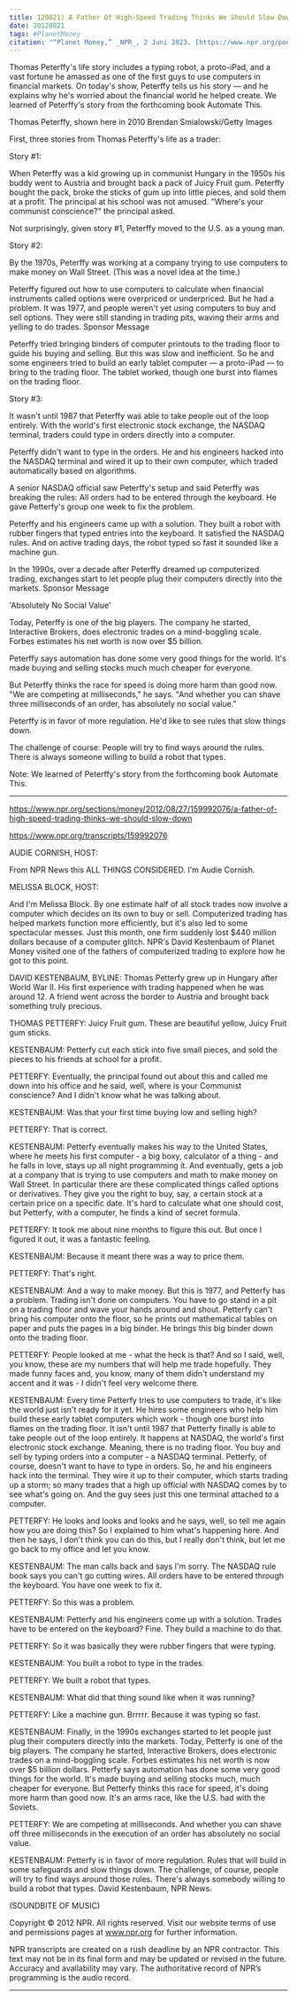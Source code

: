 ```yaml
---
title: 120821) A Father Of High-Speed Trading Thinks We Should Slow Down
date: 20120821
tags: #PlanetMoney
citation: "“Planet Money,” _NPR_, 2 Juni 2023. [https://www.npr.org/podcasts/510289/planet-money](https://www.npr.org/podcasts/510289/planet-money) (diakses 4 Juni 2023)."
---
```


Thomas Peterffy's life story includes a typing robot, a proto-iPad, and a vast fortune he amassed as one of the first guys to use computers in financial markets. On today's show, Peterffy tells us his story — and he explains why he's worried about the financial world he helped create. We learned of Peterffy's story from the forthcoming book Automate This.



Thomas Peterffy, shown here in 2010
Brendan Smialowski/Getty Images

First, three stories from Thomas Peterffy's life as a trader:

Story #1:

When Peterffy was a kid growing up in communist Hungary in the 1950s his buddy went to Austria and brought back a pack of Juicy Fruit gum. Peterffy bought the pack, broke the sticks of gum up into little pieces, and sold them at a profit. The principal at his school was not amused. "Where's your communist conscience?" the principal asked.

Not surprisingly, given story #1, Peterffy moved to the U.S. as a young man.

Story #2:

By the 1970s, Peterffy was working at a company trying to use computers to make money on Wall Street. (This was a novel idea at the time.)

Peterffy figured out how to use computers to calculate when financial instruments called options were overpriced or underpriced. But he had a problem. It was 1977, and people weren't yet using computers to buy and sell options. They were still standing in trading pits, waving their arms and yelling to do trades.
Sponsor Message

Peterffy tried bringing binders of computer printouts to the trading floor to guide his buying and selling. But this was slow and inefficient. So he and some engineers tried to build an early tablet computer — a proto-iPad — to bring to the trading floor. The tablet worked, though one burst into flames on the trading floor.

Story #3:

It wasn't until 1987 that Peterffy was able to take people out of the loop entirely. With the world's first electronic stock exchange, the NASDAQ terminal, traders could type in orders directly into a computer.

Peterffy didn't want to type in the orders. He and his engineers hacked into the NASDAQ terminal and wired it up to their own computer, which traded automatically based on algorithms.

A senior NASDAQ official saw Peterffy's setup and said Peterffy was breaking the rules: All orders had to be entered through the keyboard. He gave Petterfy's group one week to fix the problem.

Peterffy and his engineers came up with a solution. They built a robot with rubber fingers that typed entries into the keyboard. It satisfied the NASDAQ rules. And on active trading days, the robot typed so fast it sounded like a machine gun.

In the 1990s, over a decade after Peterffy dreamed up computerized trading, exchanges start to let people plug their computers directly into the markets.
Sponsor Message

'Absolutely No Social Value'

Today, Peterffy is one of the big players. The company he started, Interactive Brokers, does electronic trades on a mind-boggling scale. Forbes estimates his net worth is now over $5 billion.

Peterffy says automation has done some very good things for the world. It's made buying and selling stocks much much cheaper for everyone.

But Peterffy thinks the race for speed is doing more harm than good now. "We are competing at milliseconds," he says. "And whether you can shave three milliseconds of an order, has absolutely no social value."

Peterffy is in favor of more regulation. He'd like to see rules that slow things down.

The challenge of course: People will try to find ways around the rules. There is always someone willing to build a robot that types.

Note: We learned of Peterffy's story from the forthcoming book Automate This.

----

https://www.npr.org/sections/money/2012/08/27/159992076/a-father-of-high-speed-trading-thinks-we-should-slow-down

https://www.npr.org/transcripts/159992076

AUDIE CORNISH, HOST:

From NPR News this ALL THINGS CONSIDERED. I'm Audie Cornish.

MELISSA BLOCK, HOST:

And I'm Melissa Block. By one estimate half of all stock trades now involve a computer which decides on its own to buy or sell. Computerized trading has helped markets function more efficiently, but it's also led to some spectacular messes. Just this month, one firm suddenly lost $440 million dollars because of a computer glitch. NPR's David Kestenbaum of Planet Money visited one of the fathers of computerized trading to explore how he got to this point.

DAVID KESTENBAUM, BYLINE: Thomas Petterfy grew up in Hungary after World War II. His first experience with trading happened when he was around 12. A friend went across the border to Austria and brought back something truly precious.

THOMAS PETTERFY: Juicy Fruit gum. These are beautiful yellow, Juicy Fruit gum sticks.

KESTENBAUM: Petterfy cut each stick into five small pieces, and sold the pieces to his friends at school for a profit.

PETTERFY: Eventually, the principal found out about this and called me down into his office and he said, well, where is your Communist conscience? And I didn't know what he was talking about.

KESTENBAUM: Was that your first time buying low and selling high?

PETTERFY: That is correct.

KESTENBAUM: Petterfy eventually makes his way to the United States, where he meets his first computer - a big boxy, calculator of a thing - and he falls in love, stays up all night programming it. And eventually, gets a job at a company that is trying to use computers and math to make money on Wall Street. In particular there are these complicated things called options or derivatives. They give you the right to buy, say, a certain stock at a certain price on a specific date. It's hard to calculate what one should cost, but Petterfy, with a computer, he finds a kind of secret formula.

PETTERFY: It took me about nine months to figure this out. But once I figured it out, it was a fantastic feeling.

KESTENBAUM: Because it meant there was a way to price them.

PETTERFY: That's right.

KESTENBAUM: And a way to make money. But this is 1977, and Petterfy has a problem. Trading isn't done on computers. You have to go stand in a pit on a trading floor and wave your hands around and shout. Petterfy can't bring his computer onto the floor, so he prints out mathematical tables on paper and puts the pages in a big binder. He brings this big binder down onto the trading floor.

PETTERFY: People looked at me - what the heck is that? And so I said, well, you know, these are my numbers that will help me trade hopefully. They made funny faces and, you know, many of them didn't understand my accent and it was - I didn't feel very welcome there.

KESTENBAUM: Every time Petterfy tries to use computers to trade, it's like the world just isn't ready for it yet. He hires some engineers who help him build these early tablet computers which work - though one burst into flames on the trading floor. It isn't until 1987 that Petterfy finally is able to take people out of the loop entirely. It happens at NASDAQ, the world's first electronic stock exchange. Meaning, there is no trading floor. You buy and sell by typing orders into a computer - a NASDAQ terminal. Petterfy, of course, doesn't want to have to type in orders. So, he and his engineers hack into the terminal. They wire it up to their computer, which starts trading up a storm; so many trades that a high up official with NASDAQ comes by to see what's going on. And the guy sees just this one terminal attached to a computer.

PETTERFY: He looks and looks and looks and he says, well, so tell me again how you are doing this? So I explained to him what's happening here. And then he says, I don't think you can do this, but I really don't think, but let me go back to my office and let you know.

KESTENBAUM: The man calls back and says I'm sorry. The NASDAQ rule book says you can't go cutting wires. All orders have to be entered through the keyboard. You have one week to fix it.

PETTERFY: So this was a problem.

KESTENBAUM: Petterfy and his engineers come up with a solution. Trades have to be entered on the keyboard? Fine. They build a machine to do that.

PETTERFY: So it was basically they were rubber fingers that were typing.

KESTENBAUM: You built a robot to type in the trades.

PETTERFY: We built a robot that types.

KESTENBAUM: What did that thing sound like when it was running?

PETTERFY: Like a machine gun. Brrrrr. Because it was typing so fast.

KESTENBAUM: Finally, in the 1990s exchanges started to let people just plug their computers directly into the markets. Today, Petterfy is one of the big players. The company he started, Interactive Brokers, does electronic trades on a mind-boggling scale. Forbes estimates his net worth is now over $5 billion dollars. Petterfy says automation has done some very good things for the world. It's made buying and selling stocks much, much cheaper for everyone. But Petterfy thinks this race for speed, it's doing more harm than good now. It's an arms race, like the U.S. had with the Soviets.

PETTERFY: We are competing at milliseconds. And whether you can shave off three milliseconds in the execution of an order has absolutely no social value.

KESTENBAUM: Petterfy is in favor of more regulation. Rules that will build in some safeguards and slow things down. The challenge, of course, people will try to find ways around those rules. There's always somebody willing to build a robot that types. David Kestenbaum, NPR News.

(SOUNDBITE OF MUSIC)

Copyright © 2012 NPR. All rights reserved. Visit our website terms of use and permissions pages at www.npr.org for further information.

NPR transcripts are created on a rush deadline by an NPR contractor. This text may not be in its final form and may be updated or revised in the future. Accuracy and availability may vary. The authoritative record of NPR’s programming is the audio record.

----
